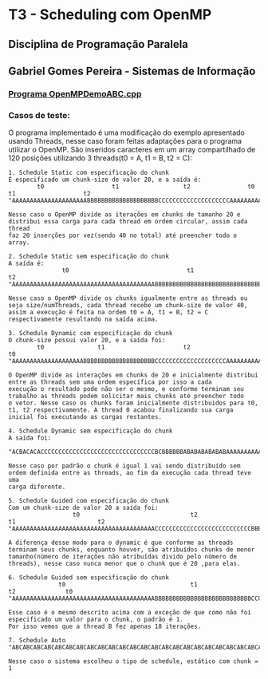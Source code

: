 # T3 - Scheduling com OpenMP
## Disciplina de Programação Paralela
## Gabriel Gomes Pereira - Sistemas de Informação 
### [Programa OpenMPDemoABC.cpp](https://github.com/elc139/t3-ggpereira/blob/master/OpenMPDemoABC.cpp)

### Casos de teste:
O programa implementado é uma modificação do exemplo apresentado usando Threads, nesse caso foram feitas adaptações para o programa
utilizar o OpenMP. São inseridos caracteres em um array compartilhado de 120 posições utilizando 3 threads(t0 = A, t1 = B, t2 = C):

  	1. Schedule Static com especificação do chunk
    É especificado um chunk-size de valor 20, e a saída é: 
            t0                   t1                  t2                t0                  t1                   t2                
    "AAAAAAAAAAAAAAAAAAAAABBBBBBBBBBBBBBBBBBBBCCCCCCCCCCCCCCCCCCCCAAAAAAAAAAAAAAAAAAAABBBBBBBBBBBBBBBBBBBBCCCCCCCCCCCCCCCCCCCC"
    
    Nesse caso o OpenMP divide as iterações em chunks de tamanho 20 e distribui essa carga para cada thread em ordem circular, assim cada thread
    faz 20 inserções por vez(sendo 40 no total) até preencher todo o array.
    
    2. Schedule Static sem especificação do chunk
    A saída é:
                   t0                                 t1                                      t2
    "AAAAAAAAAAAAAAAAAAAAAAAAAAAAAAAAAAAAAAAABBBBBBBBBBBBBBBBBBBBBBBBBBBBBBBBBBBBBBBBCCCCCCCCCCCCCCCCCCCCCCCCCCCCCCCCCCCCCCCC"
    
    Nesse caso o OpenMP divide os chunks igualmente entre as threads ou seja size/numThreads, cada thread recebe um chunk-size de valor 40,
    assim a execução é feita na ordem t0 = A, t1 = B, t2 = C respectivamente resultando na saída acima.
    
    3. Schedule Dynamic com especificação do chunk
    O chunk-size possui valor 20, e a saída foi:
            t0               t1                      t2                                 t0
    "AAAAAAAAAAAAAAAAAAAABBBBBBBBBBBBBBBBBBBBCCCCCCCCCCCCCCCCCCCCAAAAAAAAAAAAAAAAAAAAAAAAAAAAAAAAAAAAAAAAAAAAAAAAAAAAAAAAAAAA"
    
    O OpenMP divide as interações em chunks de 20 e inicialmente distribui entre as threads sem uma ordem específica por isso a cada
    execução o resultado pode não ser o mesmo, e conforme terminam seu trabalho as threads podem solicitar mais chunks até preencher todo
    o vetor. Nesse caso os chunks foram inicialmente distribuidos para t0, t1, t2 respectivamente. A thread 0 acabou finalizando sua carga
    inicial foi executando as cargas restantes.
    
    4. Schedule Dynamic sem especificação do chunk 
    A saída foi:
    
    "ACBACACACCCCCCCCCCCCCCCCCCCCCCCCCCCCCCCCBCBBBBBBABABABABABABAAAAAAAAAAAAAAAAAAAAAAAAAAAAAAACACACACCCCCCCCCCCCCCCCCCCCCCC"
    
    Nesse caso por padrão o chunk é igual 1 vai sendo distribuído sem ordem definida entre as threads, ao fim da execução cada thread teve uma
    carga diferente.
    
    5. Schedule Guided com especificação do chunk
    Com um chunk-size de valor 20 a saída foi:
                      t0                               t2                        t1                       t2
    "AAAAAAAAAAAAAAAAAAAAAAAAAAAAAAAAAAAAAAAACCCCCCCCCCCCCCCCCCCCCCCCCCCBBBBBBBBBBBBBBBBBBBBCCCCCCCCCCCCCCCCCCCCCCCCCCCCCCCCC"
    
    A diferença desse modo para o dynamic é que conforme as threads terminam seus chunks, enquanto houver, são atribuídos chunks de menor
    tamanho(número de iterações não atribuídas divido pelo número de threads), nesse caso nunca menor que o chunk que é 20 ,para elas.
    
    6. Schedule Guided sem especificação do chunk 
                  t0                                   t1                    t2              t0
    "AAAAAAAAAAAAAAAAAAAAAAAAAAAAAAAAAAAAAAAABBBBBBBBBBBBBBBBBBBBBBBBBBBCCCCCCCCCCCCCCCCCCAAAAAAAAAAAAAAAAAAAAAAAAAAAAAAAAAAA"
    
    Esse caso é o mesmo descrito acima com a exceção de que como não foi especificado um valor para o chunk, o padrão é 1. 
    Por isso vemos que a thread B fez apenas 18 iterações.
    
    7. Schedule Auto 
    "ABCABCABCABCABCABCABCABCABCABCABCABCABCABCABCABCABCABCABCABCABCABCABCABCABCABCABCABCABCABCABCABCABCABCABCABCABCABCABCABC"
    
    Nesse caso o sistema escolheu o tipo de schedule, estático com chunk = 1
   
    

